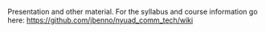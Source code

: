 Presentation and other material.
For the syllabus and course information go here:
https://github.com/jbenno/nyuad_comm_tech/wiki
